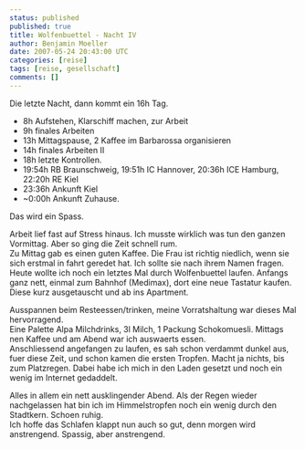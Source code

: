 ```yaml
---
status: published
published: true
title: Wolfenbuettel - Nacht IV
author: Benjamin Moeller
date: 2007-05-24 20:43:00 UTC
categories: [reise]
tags: [reise, gesellschaft]
comments: []
---
```


Die letzte Nacht, dann kommt ein 16h Tag.

* 8h Aufstehen, Klarschiff machen, zur Arbeit
* 9h finales Arbeiten
* 13h Mittagspause, 2 Kaffee im Barbarossa organisieren
* 14h finales Arbeiten II
* 18h letzte Kontrollen.
* 19:54h RB Braunschweig, 19:51h IC Hannover, 20:36h ICE Hamburg, 22:20h RE Kiel
* 23:36h Ankunft Kiel
* ~0:00h Ankunft Zuhause.

Das wird ein Spass.  

Arbeit lief fast auf Stress hinaus. Ich musste wirklich was tun den ganzen Vormittag. Aber so ging die Zeit schnell rum.  
Zu Mittag gab es einen guten Kaffee. Die Frau ist richtig niedlich, wenn sie sich erstmal in fahrt geredet hat. Ich sollte sie nach ihrem Namen fragen.  
Heute wollte ich noch ein letztes Mal durch Wolfenbuettel laufen. Anfangs ganz nett, einmal zum Bahnhof (Medimax), dort eine neue Tastatur kaufen. Diese kurz ausgetauscht und ab ins Apartment.  

Ausspannen beim Resteessen/trinken, meine Vorratshaltung war dieses Mal hervorragend.  
Eine Palette Alpa Milchdrinks, 3l Milch, 1 Packung Schokomuesli. Mittags nen Kaffee und am Abend war ich auswaerts essen.  
Anschliessend angefangen zu laufen, es sah schon verdammt dunkel aus, fuer diese Zeit, und schon kamen die ersten Tropfen. Macht ja nichts, bis zum Platzregen. Dabei habe ich mich in den Laden gesetzt und noch ein wenig im Internet gedaddelt.  

Alles in allem ein nett ausklingender Abend. Als der Regen wieder nachgelassen hat bin ich im Himmelstropfen noch ein wenig durch den Stadtkern. Schoen ruhig.  
Ich hoffe das Schlafen klappt nun auch so gut, denn morgen wird anstrengend. Spassig, aber anstrengend.  
